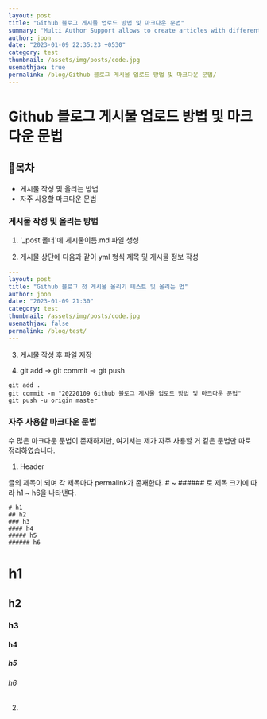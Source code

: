 ```yaml
---
layout: post
title: "Github 블로그 게시물 업로드 방법 및 마크다운 문법"
summary: "Multi Author Support allows to create articles with different Authors"
author: joon
date: "2023-01-09 22:35:23 +0530"
category: test
thumbnail: /assets/img/posts/code.jpg
usemathjax: true
permalink: /blog/Github 블로그 게시물 업로드 방법 및 마크다운 문법/
---
```


# Github 블로그 게시물 업로드 방법 및 마크다운 문법

## 🎉목차

- 게시물 작성 및 올리는 방법
- 자주 사용할 마크다운 문법

### 게시물 작성 및 올리는 방법

1. '\_post 폴더'에 게시물이름.md 파일 생성

2. 게시물 상단에 다음과 같이 yml 형식 제목 및 게시물 정보 작성

```yml
---
layout: post
title: "Github 블로그 첫 게시물 올리기 테스트 및 올리는 법"
author: joon
date: "2023-01-09 21:30"
category: test
thumbnail: /assets/img/posts/code.jpg
usemathjax: false
permalink: /blog/test/
---
```

3. 게시물 작성 후 파일 저장

4. git add -> git commit -> git push

```
git add .
git commit -m "20220109 Github 블로그 게시물 업로드 방법 및 마크다운 문법"
git push -u origin master
```

### 자주 사용할 마크다운 문법

수 많은 마크다운 문법이 존재하지만, 여기서는 제가 자주 사용할 거 같은 문법만 따로 정리하였습니다.

1. Header

글의 제목이 되며 각 제목마다 permalink가 존재한다.
\# ~ \#\#\#\#\#\# 로 제목 크기에 따라 h1 ~ h6을 나타낸다.

```
# h1
## h2
### h3
#### h4
##### h5
###### h6
```

# h1

## h2

### h3

#### h4

##### h5

###### h6

2.
